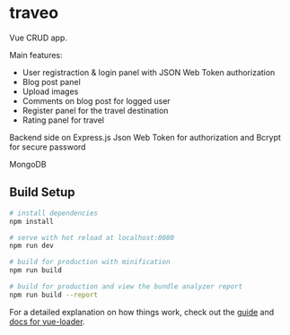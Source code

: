 # traveo

Vue CRUD app. 

Main features:
- User registraction & login panel with JSON Web Token authorization
- Blog post panel
- Upload images
- Comments on blog post for logged user
- Register panel for the travel destination
- Rating panel for travel


Backend side on Express.js
Json Web Token for authorization and Bcrypt for secure password

MongoDB 


## Build Setup

``` bash
# install dependencies
npm install

# serve with hot reload at localhost:8080
npm run dev

# build for production with minification
npm run build

# build for production and view the bundle analyzer report
npm run build --report
```

For a detailed explanation on how things work, check out the [guide](http://vuejs-templates.github.io/webpack/) and [docs for vue-loader](http://vuejs.github.io/vue-loader).
